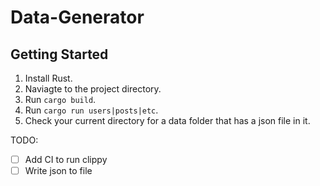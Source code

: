 # Data-Generator

## Getting Started

1. Install Rust.
2. Naviagte to the project directory.
3. Run `cargo build`.
4. Run `cargo run users|posts|etc`.
4. Check your current directory for a data folder that has a json file in it.

TODO: 
- [ ] Add CI to run clippy
- [ ] Write json to file